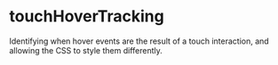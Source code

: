 # touchHoverTracking
Identifying when hover events are the result of a touch interaction, and allowing the CSS to style them differently.
